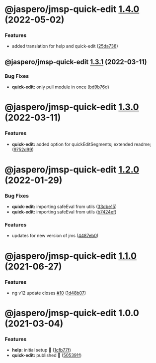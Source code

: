 # @jaspero/jmsp-quick-edit [1.4.0](https://github.com/Jaspero/jms-plugins/compare/@jaspero/jmsp-quick-edit@1.3.1...@jaspero/jmsp-quick-edit@1.4.0) (2022-05-02)


### Features

* added translation for help and quick-edit ([25da738](https://github.com/Jaspero/jms-plugins/commit/25da7389c333cef464fc31df50be9f35531c3685))

## @jaspero/jmsp-quick-edit [1.3.1](https://github.com/Jaspero/jms-plugins/compare/@jaspero/jmsp-quick-edit@1.3.0...@jaspero/jmsp-quick-edit@1.3.1) (2022-03-11)


### Bug Fixes

* **quick-edit:** only pull module in once ([bd9b76d](https://github.com/Jaspero/jms-plugins/commit/bd9b76d0952fbe960f2ded69166a99ce00f32619))

# @jaspero/jmsp-quick-edit [1.3.0](https://github.com/Jaspero/jms-plugins/compare/@jaspero/jmsp-quick-edit@1.2.0...@jaspero/jmsp-quick-edit@1.3.0) (2022-03-11)


### Features

* **quick-edit:** added option for quickEditSegments; extended readme; ([9752d99](https://github.com/Jaspero/jms-plugins/commit/9752d992eb8ceea9973a003f5969a140a3963719))

# @jaspero/jmsp-quick-edit [1.2.0](https://github.com/Jaspero/jms-plugins/compare/@jaspero/jmsp-quick-edit@1.1.0...@jaspero/jmsp-quick-edit@1.2.0) (2022-01-29)


### Bug Fixes

* **quick-edit:** importing safeEval from utils ([33dbe15](https://github.com/Jaspero/jms-plugins/commit/33dbe159a52aa490fb39b27f220fb280ae07b9ff))
* **quick-edit:** importing safeEval from utils ([b7424ef](https://github.com/Jaspero/jms-plugins/commit/b7424efac9b9fa60e9be5523970049fc899b4fe5))


### Features

* updates for new version of jms ([4487eb0](https://github.com/Jaspero/jms-plugins/commit/4487eb03c1b72884a1525ab66a2dbb53b00f0f6a))

# @jaspero/jmsp-quick-edit [1.1.0](https://github.com/Jaspero/jms-plugins/compare/@jaspero/jmsp-quick-edit@1.0.0...@jaspero/jmsp-quick-edit@1.1.0) (2021-06-27)


### Features

* ng v12 update closes [#10](https://github.com/Jaspero/jms-plugins/issues/10) ([1d48b07](https://github.com/Jaspero/jms-plugins/commit/1d48b070c3ce51c702ae9d2987a828b6e587efdc))

# @jaspero/jmsp-quick-edit 1.0.0 (2021-03-04)


### Features

* **help:** initial setup :tada: ([1cfb77f](https://github.com/Jaspero/jms-plugins/commit/1cfb77fee057b1255031b29ca97b6908c4099a39))
* **quick-edit:** published :tada: ([505391f](https://github.com/Jaspero/jms-plugins/commit/505391fa7af006065c7733fcd261a461e3c0307c))
